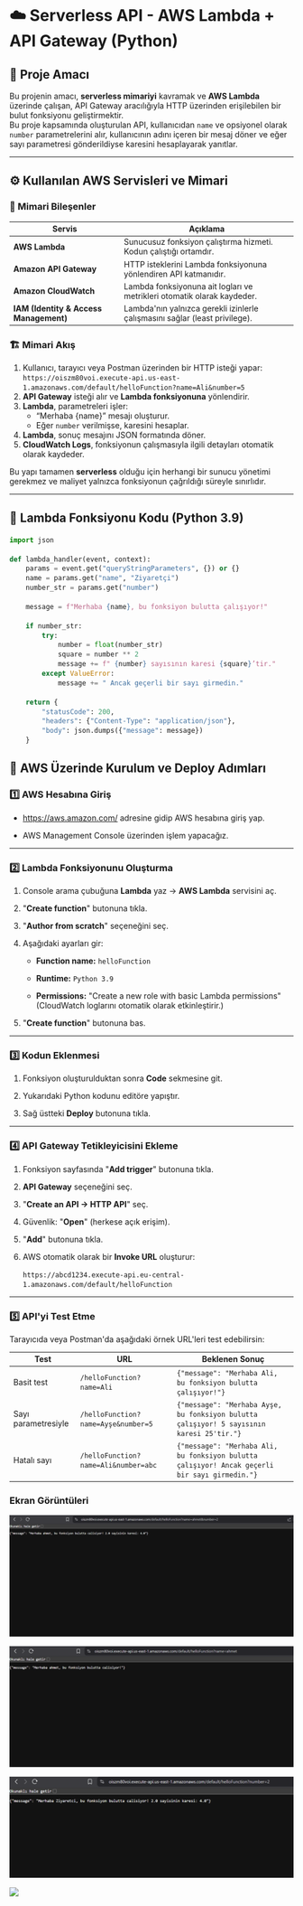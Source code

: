 # ☁️ Serverless API - AWS Lambda + API Gateway (Python)

## 🎯 Proje Amacı
Bu projenin amacı, **serverless mimariyi** kavramak ve **AWS Lambda** üzerinde çalışan, API Gateway aracılığıyla HTTP üzerinden erişilebilen bir bulut fonksiyonu geliştirmektir.  
Bu proje kapsamında oluşturulan API, kullanıcıdan `name` ve opsiyonel olarak `number` parametrelerini alır, kullanıcının adını içeren bir mesaj döner ve eğer sayı parametresi gönderildiyse karesini hesaplayarak yanıtlar.

---

## ⚙️ Kullanılan AWS Servisleri ve Mimari

### 🧩 Mimari Bileşenler
| Servis | Açıklama |
|--------|-----------|
| **AWS Lambda** | Sunucusuz fonksiyon çalıştırma hizmeti. Kodun çalıştığı ortamdır. |
| **Amazon API Gateway** | HTTP isteklerini Lambda fonksiyonuna yönlendiren API katmanıdır. |
| **Amazon CloudWatch** | Lambda fonksiyonuna ait logları ve metrikleri otomatik olarak kaydeder. |
| **IAM (Identity & Access Management)** | Lambda'nın yalnızca gerekli izinlerle çalışmasını sağlar (least privilege). |

### 🏗️ Mimari Akış
1. Kullanıcı, tarayıcı veya Postman üzerinden bir HTTP isteği yapar:  
   `https://oiszm80voi.execute-api.us-east-1.amazonaws.com/default/helloFunction?name=Ali&number=5`
2. **API Gateway** isteği alır ve **Lambda fonksiyonuna** yönlendirir.
3. **Lambda**, parametreleri işler:  
   - “Merhaba {name}” mesajı oluşturur.  
   - Eğer `number` verilmişse, karesini hesaplar.  
4. **Lambda**, sonuç mesajını JSON formatında döner.  
5. **CloudWatch Logs**, fonksiyonun çalışmasıyla ilgili detayları otomatik olarak kaydeder.  

Bu yapı tamamen **serverless** olduğu için herhangi bir sunucu yönetimi gerekmez ve maliyet yalnızca fonksiyonun çağrıldığı süreyle sınırlıdır.

---

## 🧠 Lambda Fonksiyonu Kodu (Python 3.9)

```python
import json

def lambda_handler(event, context):
    params = event.get("queryStringParameters", {}) or {}
    name = params.get("name", "Ziyaretçi")
    number_str = params.get("number")

    message = f"Merhaba {name}, bu fonksiyon bulutta çalışıyor!"

    if number_str:
        try:
            number = float(number_str)
            square = number ** 2
            message += f" {number} sayısının karesi {square}’tir."
        except ValueError:
            message += " Ancak geçerli bir sayı girmedin."

    return {
        "statusCode": 200,
        "headers": {"Content-Type": "application/json"},
        "body": json.dumps({"message": message})
    }

``` 

🚀 AWS Üzerinde Kurulum ve Deploy Adımları
------------------------------------------

### 1️⃣ AWS Hesabına Giriş

-   https://aws.amazon.com/ adresine gidip AWS hesabına giriş yap.

-   AWS Management Console üzerinden işlem yapacağız.

* * * * *

### 2️⃣ Lambda Fonksiyonunu Oluşturma

1.  Console arama çubuğuna **Lambda** yaz → **AWS Lambda** servisini aç.

2.  "**Create function**" butonuna tıkla.

3.  "**Author from scratch**" seçeneğini seç.

4.  Aşağıdaki ayarları gir:

    -   **Function name:** `helloFunction`

    -   **Runtime:** `Python 3.9`

    -   **Permissions:** "Create a new role with basic Lambda permissions"\
        (CloudWatch loglarını otomatik olarak etkinleştirir.)

5.  "**Create function**" butonuna bas.

* * * * *

### 3️⃣ Kodun Eklenmesi

1.  Fonksiyon oluşturulduktan sonra **Code** sekmesine git.

2.  Yukarıdaki Python kodunu editöre yapıştır.

3.  Sağ üstteki **Deploy** butonuna tıkla.

* * * * *

### 4️⃣ API Gateway Tetikleyicisini Ekleme

1.  Fonksiyon sayfasında "**Add trigger**" butonuna tıkla.

2.  **API Gateway** seçeneğini seç.

3.  "**Create an API → HTTP API**" seç.

4.  Güvenlik: "**Open**" (herkese açık erişim).

5.  "**Add**" butonuna tıkla.

6.  AWS otomatik olarak bir **Invoke URL** oluşturur:

    `https://abcd1234.execute-api.eu-central-1.amazonaws.com/default/helloFunction`

* * * * *

### 5️⃣ API'yi Test Etme

Tarayıcıda veya Postman'da aşağıdaki örnek URL'leri test edebilirsin:

| Test | URL | Beklenen Sonuç |
| --- | --- | --- |
| Basit test | `/helloFunction?name=Ali` | `{"message": "Merhaba Ali, bu fonksiyon bulutta çalışıyor!"}` |
| Sayı parametresiyle | `/helloFunction?name=Ayşe&number=5` | `{"message": "Merhaba Ayşe, bu fonksiyon bulutta çalışıyor! 5 sayısının karesi 25'tir."}` |
| Hatalı sayı | `/helloFunction?name=Ali&number=abc` | `{"message": "Merhaba Ali, bu fonksiyon bulutta çalışıyor! Ancak geçerli bir sayı girmedin."}` |


### Ekran Görüntüleri

![](pics/o1.png)

![](pics/o2.png)

![](pics/o3.png)

![](pics/o4.png)


